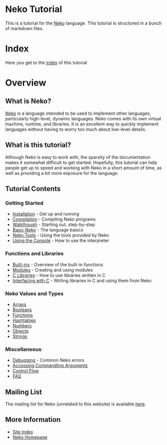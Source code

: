 # Neko Tutorial
This is a tutorial for the [Neko](http://nekovm.org) language.
This tutorial is structured in a bunch of markdown files.

# Index
Here you get to the [index](md/index) of this tutorial

# Overview

## What is Neko?

[Neko](http://nekovm.org/index) is a language intended to be used to implement other languages, particularly high-level, dynamic languages. Neko comes with its own virtual machine, runtime, and libraries. It is an excellent way to quickly implement languages without having to worry too much about low-level details.

## What is this tutorial?

Although Neko is easy to work with, the sparsity of the documentation makes it somewhat difficult to get started. Hopefully, this tutorial can help people get up to speed and working with Neko in a short amount of time, as well as providing a bit more exposure for the language.

## Tutorial Contents

### Getting Started

+ [Installation](md/install.md) - Get up and running
+ [Compilation](md/compiling.md) - Compiling Neko programs
+ [Walkthough](md/walk.md) - Starting out, step-by-step
+ [Basic Neko](md/basics.md) - The language basics
+ [Neko Tools](md/tools.md) - Using the tools provided by Neko
+ [Using the Console](md/console.md) - How to use the interpreter

### Functions and Libraries

+ [Built-ins](md/builtins.md) - Overview of the built-in functions
+ [Modules](md/modules.md) - Creating and using modules
+ [C Libraries](md/libs.md) - How to use libraries written in C
+ [Interfacing with C](md/ffi.md) - Writing libraries in C and using them from Neko

### Neko Values and Types

+ [Arrays](md/arrays.md)
+ [Booleans](md/booleans.md)
+ [Functions](md/functions.md)
+ [Hashtables](md/hashtables.md)
+ [Numbers](md/numbers.md)
+ [Objects](md/objects.md)
+ [Strings](md/strings.md)

### Miscellaneous

+ [Debugging](md/debug.md) - Common Neko errors
+ [Accessing Commandline Arguments](md/cmdargs.md)
+ [Control Flow](md/control.md)
+ [FAQ](md/faq.md)

## Mailing List

The mailing list for Neko (unrelated to this website) is available [here](http://nekovm.org/ml).

## More Information

+ [Site Index](md/index.md)
+ [Neko Homepage](http://nekovm.org/)

